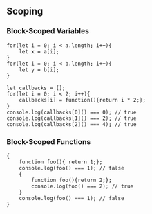 ## Scoping
### Block-Scoped Variables
    for(let i = 0; i < a.length; i++){
        let x = a[i];
    }
    for(let i = 0; i < b.length; i++){
        let y = b[i];
    }

    let callbacks = [];
    for(let i = 0; i < 2; i++){
        callbacks[i] = function(){return i * 2;};
    }
    console.log(callbacks[0]() === 0); // true
    console.log(callbacks[1]() === 2); // true
    console.log(callbacks[2]() === 4); // true

### Block-Scoped Functions
    {
        function foo(){ return 1;};
        console.log(foo() === 1); // false
        {
            function foo(){return 2;};
            console.log(foo() === 2); // true
        }
        console.log(foo() === 1); // false
    }